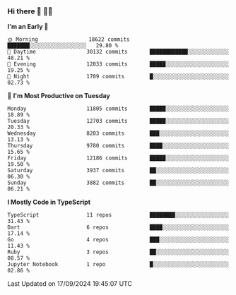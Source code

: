 ### Hi there 👋 🧑‍💻



<!--START_SECTION:waka-->
**I'm an Early 🐤** 

```text
🌞 Morning                18622 commits       ███████░░░░░░░░░░░░░░░░░░   29.80 % 
🌆 Daytime                30132 commits       ████████████░░░░░░░░░░░░░   48.21 % 
🌃 Evening                12033 commits       █████░░░░░░░░░░░░░░░░░░░░   19.25 % 
🌙 Night                  1709 commits        █░░░░░░░░░░░░░░░░░░░░░░░░   02.73 % 
```
📅 **I'm Most Productive on Tuesday** 

```text
Monday                   11805 commits       █████░░░░░░░░░░░░░░░░░░░░   18.89 % 
Tuesday                  12703 commits       █████░░░░░░░░░░░░░░░░░░░░   20.33 % 
Wednesday                8203 commits        ███░░░░░░░░░░░░░░░░░░░░░░   13.13 % 
Thursday                 9780 commits        ████░░░░░░░░░░░░░░░░░░░░░   15.65 % 
Friday                   12186 commits       █████░░░░░░░░░░░░░░░░░░░░   19.50 % 
Saturday                 3937 commits        ██░░░░░░░░░░░░░░░░░░░░░░░   06.30 % 
Sunday                   3882 commits        ██░░░░░░░░░░░░░░░░░░░░░░░   06.21 % 
```


**I Mostly Code in TypeScript** 

```text
TypeScript               11 repos            ████████░░░░░░░░░░░░░░░░░   31.43 % 
Dart                     6 repos             ████░░░░░░░░░░░░░░░░░░░░░   17.14 % 
Go                       4 repos             ███░░░░░░░░░░░░░░░░░░░░░░   11.43 % 
Ruby                     3 repos             ██░░░░░░░░░░░░░░░░░░░░░░░   08.57 % 
Jupyter Notebook         1 repo              █░░░░░░░░░░░░░░░░░░░░░░░░   02.86 % 
```




 Last Updated on 17/09/2024 19:45:07 UTC
<!--END_SECTION:waka-->


